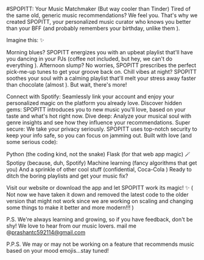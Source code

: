 #SPOPITT: Your Music Matchmaker (But way cooler than Tinder)
Tired of the same old, generic music recommendations?  We feel you. That's why we created SPOPITT, your personalized music curator who knows you better than your BFF (and probably remembers your birthday, unlike them ).

Imagine this: ✨

Morning blues? SPOPITT energizes you with an upbeat playlist that'll have you dancing in your PJs (coffee not included, but hey, we can't do everything ).
Afternoon slump? No worries, SPOPITT prescribes the perfect pick-me-up tunes to get your groove back on.
Chill vibes at night? SPOPITT soothes your soul with a calming playlist that'll melt your stress away faster than chocolate (almost ).
But wait, there's more!

Connect with Spotify: Seamlessly link your account and enjoy your personalized magic on the platform you already love.
Discover hidden gems: SPOPITT introduces you to new music you'll love, based on your taste and what's hot right now.
Dive deep: Analyze your musical soul with genre insights and see how they influence your recommendations.
Super secure: We take your privacy seriously. SPOPITT uses top-notch security to keep your info safe, so you can focus on jamming out.
Built with love (and some serious code): ‍

Python (the coding kind, not the snake)
Flask (for that web app magic) 🪄
Spotipy (because, duh, Spotify)
Machine learning (fancy algorithms that get you)
And a sprinkle of other cool stuff (confidential, Coca-Cola )
Ready to ditch the boring playlists and get your music fix?

Visit our website or download the app and let SPOPITT work its magic! ✨
( Not now we have taken it down and removed the latest code to the older version that might not work since we are working on scaling and changing some things to make it better and more modern!!! )

P.S. We're always learning and growing, so if you have feedback, don't be shy! We love to hear from our music lovers.
mail me @prashantc592114@gmail.com

P.P.S. We may or may not be working on a feature that recommends music based on your mood emojis...stay tuned!
